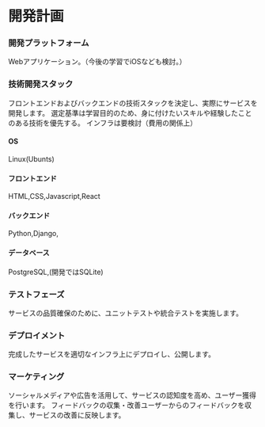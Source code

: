 # 開発計画

### 開発プラットフォーム
Webアプリケーション。（今後の学習でiOSなども検討。）

### 技術開発スタック
フロントエンドおよびバックエンドの技術スタックを決定し、実際にサービスを開発します。
選定基準は学習目的のため、身に付けたいスキルや経験したことのある技術を優先する。
インフラは要検討（費用の関係上）
#### OS
Linux(Ubunts)
#### フロントエンド
HTML,CSS,Javascript,React 
#### バックエンド
 Python,Django,
#### データベース
PostgreSQL,(開発ではSQLite)

### テストフェーズ
サービスの品質確保のために、ユニットテストや統合テストを実施します。

### デプロイメント
完成したサービスを適切なインフラ上にデプロイし、公開します。

### マーケティング
ソーシャルメディアや広告を活用して、サービスの認知度を高め、ユーザー獲得を行います。
フィードバックの収集・改善ユーザーからのフィードバックを収集し、サービスの改善に反映します。

